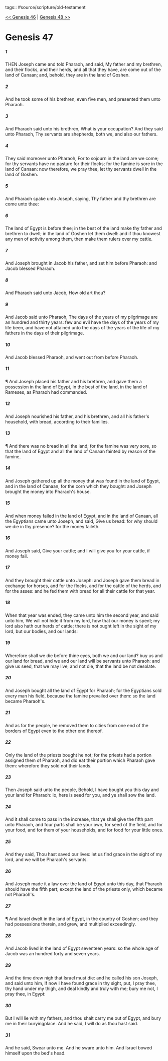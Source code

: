tags:: #source/scripture/old-testament

[<< Genesis 46](/old-testament/01_Genesis/Genesis_46.md) | [Genesis 48 >>](/old-testament/01_Genesis/Genesis_48.md)

# Genesis 47

##### 1

THEN Joseph came and told Pharaoh, and said, My father and my brethren, and their flocks, and their herds, and all that they have, are come out of the land of Canaan; and, behold, they are in the land of Goshen.

##### 2

And he took some of his brethren, even five men, and presented them unto Pharaoh.

##### 3

And Pharaoh said unto his brethren, What is your occupation? And they said unto Pharaoh, Thy servants are shepherds, both we, and also our fathers.

##### 4

They said moreover unto Pharaoh, For to sojourn in the land are we come; for thy servants have no pasture for their flocks; for the famine is sore in the land of Canaan: now therefore, we pray thee, let thy servants dwell in the land of Goshen.

##### 5

And Pharaoh spake unto Joseph, saying, Thy father and thy brethren are come unto thee:

##### 6

The land of Egypt is before thee; in the best of the land make thy father and brethren to dwell; in the land of Goshen let them dwell: and if thou knowest any men of activity among them, then make them rulers over my cattle.

##### 7

And Joseph brought in Jacob his father, and set him before Pharaoh: and Jacob blessed Pharaoh.

##### 8

And Pharaoh said unto Jacob, How old art thou?

##### 9

And Jacob said unto Pharaoh, The days of the years of my pilgrimage are an hundred and thirty years: few and evil have the days of the years of my life been, and have not attained unto the days of the years of the life of my fathers in the days of their pilgrimage.

##### 10

And Jacob blessed Pharaoh, and went out from before Pharaoh.

##### 11

¶ And Joseph placed his father and his brethren, and gave them a possession in the land of Egypt, in the best of the land, in the land of Rameses, as Pharaoh had commanded.

##### 12

And Joseph nourished his father, and his brethren, and all his father's household, with bread, according to their families.

##### 13

¶ And there was no bread in all the land; for the famine was very sore, so that the land of Egypt and all the land of Canaan fainted by reason of the famine.

##### 14

And Joseph gathered up all the money that was found in the land of Egypt, and in the land of Canaan, for the corn which they bought: and Joseph brought the money into Pharaoh's house.

##### 15

And when money failed in the land of Egypt, and in the land of Canaan, all the Egyptians came unto Joseph, and said, Give us bread: for why should we die in thy presence? for the money faileth.

##### 16

And Joseph said, Give your cattle; and I will give you for your cattle, if money fail.

##### 17

And they brought their cattle unto Joseph: and Joseph gave them bread in exchange for horses, and for the flocks, and for the cattle of the herds, and for the asses: and he fed them with bread for all their cattle for that year.

##### 18

When that year was ended, they came unto him the second year, and said unto him, We will not hide it from my lord, how that our money is spent; my lord also hath our herds of cattle; there is not ought left in the sight of my lord, but our bodies, and our lands:

##### 19

Wherefore shall we die before thine eyes, both we and our land? buy us and our land for bread, and we and our land will be servants unto Pharaoh: and give us seed, that we may live, and not die, that the land be not desolate.

##### 20

And Joseph bought all the land of Egypt for Pharaoh; for the Egyptians sold every man his field, because the famine prevailed over them: so the land became Pharaoh's.

##### 21

And as for the people, he removed them to cities from one end of the borders of Egypt even to the other end thereof.

##### 22

Only the land of the priests bought he not; for the priests had a portion assigned them of Pharaoh, and did eat their portion which Pharaoh gave them: wherefore they sold not their lands.

##### 23

Then Joseph said unto the people, Behold, I have bought you this day and your land for Pharaoh: lo, here is seed for you, and ye shall sow the land.

##### 24

And it shall come to pass in the increase, that ye shall give the fifth part unto Pharaoh, and four parts shall be your own, for seed of the field, and for your food, and for them of your households, and for food for your little ones.

##### 25

And they said, Thou hast saved our lives: let us find grace in the sight of my lord, and we will be Pharaoh's servants.

##### 26

And Joseph made it a law over the land of Egypt unto this day, that Pharaoh should have the fifth part; except the land of the priests only, which became not Pharaoh's.

##### 27

¶ And Israel dwelt in the land of Egypt, in the country of Goshen; and they had possessions therein, and grew, and multiplied exceedingly.

##### 28

And Jacob lived in the land of Egypt seventeen years: so the whole age of Jacob was an hundred forty and seven years.

##### 29

And the time drew nigh that Israel must die: and he called his son Joseph, and said unto him, If now I have found grace in thy sight, put, I pray thee, thy hand under my thigh, and deal kindly and truly with me; bury me not, I pray thee, in Egypt:

##### 30

But I will lie with my fathers, and thou shalt carry me out of Egypt, and bury me in their buryingplace. And he said, I will do as thou hast said.

##### 31

And he said, Swear unto me. And he sware unto him. And Israel bowed himself upon the bed's head.
